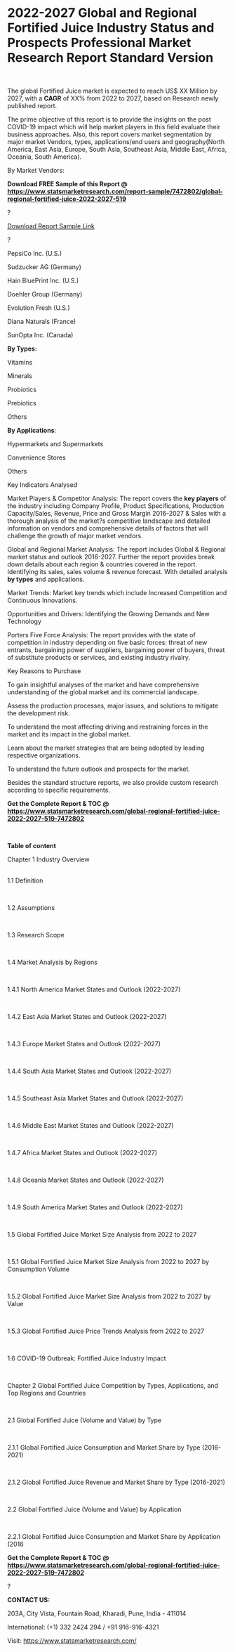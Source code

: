 <h1>2022-2027 Global and Regional Fortified Juice Industry Status and Prospects Professional Market Research Report Standard Version</h1><br/><p>The global Fortified Juice market is expected to reach US$ XX Million by 2027, with a <strong>CAGR</strong> of XX% from 2022 to 2027, based on Research newly published report.</p>
 
 
 
 <p>The prime objective of this report is to provide the insights on the post COVID-19 impact which will help market players in this field evaluate their business approaches. Also, this report covers market segmentation by major market Vendors, types, applications/end users and geography(North America, East Asia, Europe, South Asia, Southeast Asia, Middle East, Africa, Oceania, South America).</p>
 
 
 
 <p>By Market Vendors:</p>
 
 
 
 <div><b>Download FREE Sample of this Report @ <a href="https://www.statsmarketresearch.com/download-free-sample/7472802/global-regional-fortified-juice-2022-2027-519">https://www.statsmarketresearch.com/report-sample/7472802/global-regional-fortified-juice-2022-2027-519</a></b></div>
 
 
 
 <p>? </p>
 
 
 
 <p><a href="https://www.statsmarketresearch.com/download-free-sample/7472802/global-regional-fortified-juice-2022-2027-519">Download Report Sample Link</a></p>
 
 
 
 <p>? </p>
 
 
 
 <p>PepsiCo Inc. (U.S.)</p>
 
 
 
 <p>Sudzucker AG (Germany)</p>
 
 
 
 <p>Hain BluePrint Inc. (U.S.)</p>
 
 
 
 <p>Doehler Group (Germany)</p>
 
 
 
 <p>Evolution Fresh (U.S.)</p>
 
 
 
 <p>Diana Naturals (France)</p>
 
 
 
 <p>SunOpta Inc. (Canada)</p>
 
 
 
 <p><strong>By Types</strong>:</p>
 
 
 
 <p>Vitamins</p>
 
 
 
 <p>Minerals</p>
 
 
 
 <p>Probiotics</p>
 
 
 
 <p>Prebiotics</p>
 
 
 
 <p>Others</p>
 
 
 
 <p><strong><strong>By Applications</strong></strong>:</p>
 
 
 
 <p>Hypermarkets and Supermarkets</p>
 
 
 
 <p>Convenience Stores</p>
 
 
 
 <p>Others</p>
 
 
 
 <p>Key Indicators Analysed</p>
 
 
 
 <p>Market Players & Competitor Analysis: The report covers the <strong>key players</strong> of the industry including Company Profile, Product Specifications, Production Capacity/Sales, Revenue, Price and Gross Margin 2016-2027 & Sales with a thorough analysis of the market?s competitive landscape and detailed information on vendors and comprehensive details of factors that will challenge the growth of major market vendors.</p>
 
 
 
 <p>Global and Regional Market Analysis: The report includes Global & Regional market status and outlook 2016-2027. Further the report provides break down details about each region & countries covered in the report. Identifying its sales, sales volume & revenue forecast. With detailed analysis <strong>by types</strong> and applications.</p>
 
 
 
 <p>Market Trends: Market key trends which include Increased Competition and Continuous Innovations.</p>
 
 
 
 <p>Opportunities and Drivers: Identifying the Growing Demands and New Technology</p>
 
 
 
 <p>Porters Five Force Analysis: The report provides with the state of competition in industry depending on five basic forces: threat of new entrants, bargaining power of suppliers, bargaining power of buyers, threat of substitute products or services, and existing industry rivalry.</p>
 
 
 
 <p>Key Reasons to Purchase</p>
 
 
 
 <p>To gain insightful analyses of the market and have comprehensive understanding of the global market and its commercial landscape.</p>
 
 
 
 <p>Assess the production processes, major issues, and solutions to mitigate the development risk.</p>
 
 
 
 <p>To understand the most affecting driving and restraining forces in the market and its impact in the global market.</p>
 
 
 
 <p>Learn about the market strategies that are being adopted by leading respective organizations.</p>
 
 
 
 <p>To understand the future outlook and prospects for the market.</p>
 
 
 
 <p>Besides the standard structure reports, we also provide custom research according to specific requirements.</p>
 
 
 
 <div><b>Get the Complete Report & TOC @ <a href="https://www.statsmarketresearch.com/global-regional-fortified-juice-2022-2027-519-7472802">https://www.statsmarketresearch.com/global-regional-fortified-juice-2022-2027-519-7472802</a></b></div>
 
 
 
 <p><br />
 
 <b>Table of content</b></p>
 
 
 
 <p>Chapter 1 Industry Overview<br />
 
 <br />
 
 1.1 Definition<br />
 
 <br />
 
 1.2 Assumptions<br />
 
 <br />
 
 1.3 Research Scope<br />
 
 <br />
 
 1.4 Market Analysis by Regions<br />
 
 <br />
 
 1.4.1 North America Market States and Outlook (2022-2027)<br />
 
 <br />
 
 1.4.2 East Asia Market States and Outlook (2022-2027)<br />
 
 <br />
 
 1.4.3 Europe Market States and Outlook (2022-2027)<br />
 
 <br />
 
 1.4.4 South Asia Market States and Outlook (2022-2027)<br />
 
 <br />
 
 1.4.5 Southeast Asia Market States and Outlook (2022-2027)<br />
 
 <br />
 
 1.4.6 Middle East Market States and Outlook (2022-2027)<br />
 
 <br />
 
 1.4.7 Africa Market States and Outlook (2022-2027)<br />
 
 <br />
 
 1.4.8 Oceania Market States and Outlook (2022-2027)<br />
 
 <br />
 
 1.4.9 South America Market States and Outlook (2022-2027)<br />
 
 <br />
 
 1.5 Global Fortified Juice Market Size Analysis from 2022 to 2027<br />
 
 <br />
 
 1.5.1 Global Fortified Juice Market Size Analysis from 2022 to 2027 by Consumption Volume<br />
 
 <br />
 
 1.5.2 Global Fortified Juice Market Size Analysis from 2022 to 2027 by Value<br />
 
 <br />
 
 1.5.3 Global Fortified Juice Price Trends Analysis from 2022 to 2027<br />
 
 <br />
 
 1.6 COVID-19 Outbreak: Fortified Juice Industry Impact<br />
 
 <br />
 
 Chapter 2 Global Fortified Juice Competition by Types, Applications, and Top Regions and Countries<br />
 
 <br />
 
 2.1 Global Fortified Juice (Volume and Value) by Type<br />
 
 <br />
 
 2.1.1 Global Fortified Juice Consumption and Market Share by Type (2016-2021)<br />
 
 <br />
 
 2.1.2 Global Fortified Juice Revenue and Market Share by Type (2016-2021)<br />
 
 <br />
 
 2.2 Global Fortified Juice (Volume and Value) by Application<br />
 
 <br />
 
 2.2.1 Global Fortified Juice Consumption and Market Share by Application (2016</p>
 
 
 
 <div><b>Get the Complete Report & TOC @ <a href="https://www.statsmarketresearch.com/global-regional-fortified-juice-2022-2027-519-7472802">https://www.statsmarketresearch.com/global-regional-fortified-juice-2022-2027-519-7472802</a></b></div>
 
 
 
 <p>? </p>
 
 
 
 <p><b>CONTACT US:</b><br />
 
 203A, City Vista, Fountain Road, Kharadi, Pune, India - 411014<br />
 
 International: (+1) 332 2424 294 / +91 916-916-4321<br />
 
 Visit: <a href="https://www.statsmarketresearch.com/">https://www.statsmarketresearch.com/</a></p>